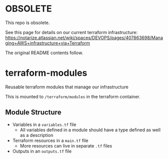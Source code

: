 # OBSOLETE

This repo is obsolete.

See this page for details on our current terraform infrastructure:
https://notarize.atlassian.net/wiki/spaces/DEVOPS/pages/407863698/Managing+AWS+infrastructure+via+Terraform

The original README contents follow.

# terraform-modules

Reusable terraform modules that manage our infrastructure

This is mounted to `/terraform/modules` in the terraform container.

## Module Structure

* Variables in a `variables.tf` file
    * All variables defined in a module should have a type defined as well as a description
* Terraform resources in a `main.tf` file
    * More resources can live in separate `.tf` files
* Outputs in an `outputs.tf` file
